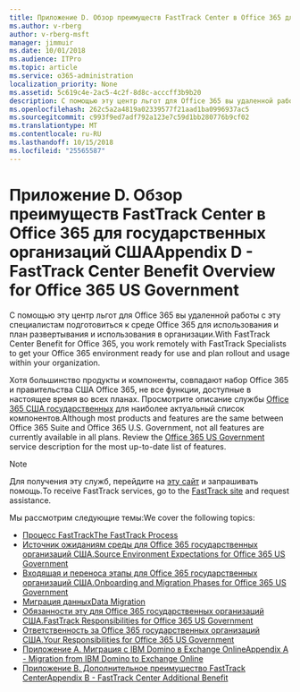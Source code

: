 ```yaml
---
title: Приложение D. Обзор преимуществ FastTrack Center в Office 365 для государственных организаций США
ms.author: v-rberg
author: v-rberg-msft
manager: jimmuir
ms.date: 10/01/2018
ms.audience: ITPro
ms.topic: article
ms.service: o365-administration
localization_priority: None
ms.assetid: 5c619c4e-2ac5-4c2f-8d8c-acccff3b9b20
description: С помощью эту центр льгот для Office 365 вы удаленной работы с эту специалистам подготовиться к среде Office 365 для использования и план развертывания и использования в организации.
ms.openlocfilehash: 262c5a2a4819a02339577f21aad1ba0996937ac5
ms.sourcegitcommit: c993f9ed7adf792a123e7c59d1bb280776b9cf02
ms.translationtype: MT
ms.contentlocale: ru-RU
ms.lasthandoff: 10/15/2018
ms.locfileid: "25565587"
---
```

# <a name="appendix-d---fasttrack-center-benefit-overview-for-office-365-us-government"></a><span data-ttu-id="5e5e1-103">Приложение D. Обзор преимуществ FastTrack Center в Office 365 для государственных организаций США</span><span class="sxs-lookup"><span data-stu-id="5e5e1-103">Appendix D - FastTrack Center Benefit Overview for Office 365 US Government</span></span>

<span data-ttu-id="5e5e1-104">С помощью эту центр льгот для Office 365 вы удаленной работы с эту специалистам подготовиться к среде Office 365 для использования и план развертывания и использования в организации.</span><span class="sxs-lookup"><span data-stu-id="5e5e1-104">With FastTrack Center Benefit for Office 365, you work remotely with FastTrack Specialists to get your Office 365 environment ready for use and plan rollout and usage within your organization.</span></span> 
  
<span data-ttu-id="5e5e1-p101">Хотя большинство продукты и компоненты, совпадают набор Office 365 и правительства США Office 365, не все функции, доступные в настоящее время во всех планах. Просмотрите описание службы [Office 365 США государственных](https://aka.ms/aboutgovcloud) для наиболее актуальный список компонентов.</span><span class="sxs-lookup"><span data-stu-id="5e5e1-p101">Although most products and features are the same between Office 365 Suite and Office 365 U.S. Government, not all features are currently available in all plans. Review the [Office 365 US Government](https://aka.ms/aboutgovcloud) service description for the most up-to-date list of features.</span></span>

> [!NOTE]
> <span data-ttu-id="5e5e1-107">Для получения эту служб, перейдите на [эту сайт](https://go.microsoft.com/fwlink/?linkid=780698) и запрашивать помощь.</span><span class="sxs-lookup"><span data-stu-id="5e5e1-107">To receive FastTrack services, go to the [FastTrack site](https://go.microsoft.com/fwlink/?linkid=780698) and request assistance.</span></span>  

<span data-ttu-id="5e5e1-108">Мы рассмотрим следующие темы:</span><span class="sxs-lookup"><span data-stu-id="5e5e1-108">We cover the following topics:</span></span>
- [<span data-ttu-id="5e5e1-109">Процесс FastTrack</span><span class="sxs-lookup"><span data-stu-id="5e5e1-109">The FastTrack Process</span></span>](O365-fasttrack-process.md) 
- [<span data-ttu-id="5e5e1-110">Источник ожиданиям среды для Office 365 государственных организаций США.</span><span class="sxs-lookup"><span data-stu-id="5e5e1-110">Source Environment Expectations for Office 365 US Government</span></span>](US-Gov-appendix-source-environment-expectations.md)   
- [<span data-ttu-id="5e5e1-111">Входящая и переноса этапы для Office 365 государственных организаций США.</span><span class="sxs-lookup"><span data-stu-id="5e5e1-111">Onboarding and Migration Phases for Office 365 US Government</span></span>](US-Gov-appendix-onboarding-and-migration.md)
- [<span data-ttu-id="5e5e1-112">Миграция данных</span><span class="sxs-lookup"><span data-stu-id="5e5e1-112">Data Migration</span></span>](O365-data-migration.md)    
- [<span data-ttu-id="5e5e1-113">Обязанности эту для Office 365 государственных организаций США.</span><span class="sxs-lookup"><span data-stu-id="5e5e1-113">FastTrack Responsibilities for Office 365 US Government</span></span>](US-Gov-appendix-fasttrack-responsibilities.md)   
- [<span data-ttu-id="5e5e1-114">Ответственность за Office 365 государственных организаций США.</span><span class="sxs-lookup"><span data-stu-id="5e5e1-114">Your Responsibilities for Office 365 US Government</span></span>](US-Gov-appendix-your-responsibilities.md) 
- [<span data-ttu-id="5e5e1-115">Приложение А. Миграция с IBM Domino в Exchange Online</span><span class="sxs-lookup"><span data-stu-id="5e5e1-115">Appendix A - Migration from IBM Domino to Exchange Online</span></span>](O365-from-ibm-domino-to-exchange-online.md)   
- [<span data-ttu-id="5e5e1-116">Приложение B. Дополнительное преимущество FastTrack Center</span><span class="sxs-lookup"><span data-stu-id="5e5e1-116">Appendix B - FastTrack Center Additional Benefit</span></span>](O365-fasttrack-additional-benefits.md)


